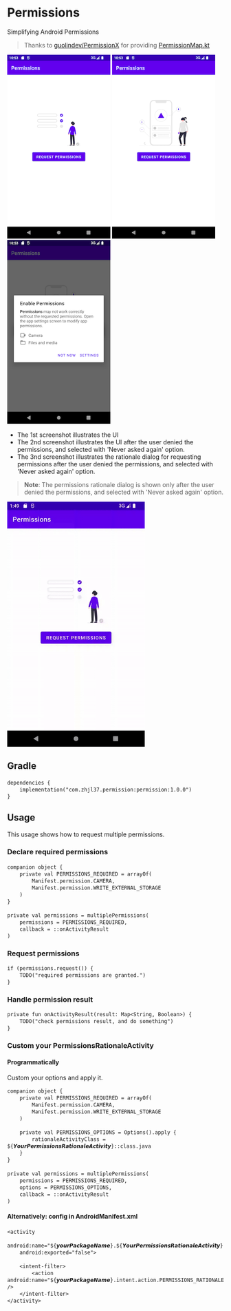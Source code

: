 # Permissions

Simplifying Android Permissions

> Thanks to [guolindev/PermissionX](https://github.com/guolindev/PermissionX) for providing [PermissionMap.kt](https://github.com/guolindev/PermissionX/blob/master/permissionx/src/main/java/com/permissionx/guolindev/dialog/PermissionMap.kt)

![](https://raw.githubusercontent.com/zhjl37/Permissions/main/screenshot-1.png)
![](https://raw.githubusercontent.com/zhjl37/Permissions/main/screenshot-2.png)
![](https://raw.githubusercontent.com/zhjl37/Permissions/main/screenshot-3.png)

- The 1st screenshot illustrates the UI
- The 2nd screenshot illustrates the UI after the user denied the permissions, and selected with 'Never asked again' option.
- The 3nd screenshot illustrates the rationale dialog for requesting permissions after the user denied the permissions, and selected with 'Never asked again' option.

> **Note**: 
> The permissions rationale dialog is shown only after the user denied the permissions, and selected with 'Never asked again' option.

![](https://raw.githubusercontent.com/zhjl37/Permissions/main/screenrecord.gif)

## Gradle

```
dependencies {
    implementation("com.zhjl37.permission:permission:1.0.0")
}
```

## Usage

This usage shows how to request multiple permissions.

### Declare required permissions

```
companion object {
    private val PERMISSIONS_REQUIRED = arrayOf(
        Manifest.permission.CAMERA,
        Manifest.permission.WRITE_EXTERNAL_STORAGE
    )
}

private val permissions = multiplePermissions(
    permissions = PERMISSIONS_REQUIRED,
    callback = ::onActivityResult
)

```

### Request permissions

```
if (permissions.request()) {
    TODO("required permissions are granted.")
}
```

### Handle permission result

```
private fun onActivityResult(result: Map<String, Boolean>) {
    TODO("check permissions result, and do something")
}
```

### Custom your PermissionsRationaleActivity

#### Programmatically

Custom your options and apply it.

```
companion object {
    private val PERMISSIONS_REQUIRED = arrayOf(
        Manifest.permission.CAMERA,
        Manifest.permission.WRITE_EXTERNAL_STORAGE
    )
    
    private val PERMISSIONS_OPTIONS = Options().apply {
        rationaleActivityClass = ${𝙔𝙤𝙪𝙧𝙋𝙚𝙧𝙢𝙞𝙨𝙨𝙞𝙤𝙣𝙨𝙍𝙖𝙩𝙞𝙤𝙣𝙖𝙡𝙚𝘼𝙘𝙩𝙞𝙫𝙞𝙩𝙮}::class.java
    }
}

private val permissions = multiplePermissions(
    permissions = PERMISSIONS_REQUIRED,
    options = PERMISSIONS_OPTIONS,
    callback = ::onActivityResult
)

```

#### Alternatively: config in AndroidManifest.xml

```
<activity
    android:name="${𝙮𝙤𝙪𝙧𝙋𝙖𝙘𝙠𝙖𝙜𝙚𝙉𝙖𝙢𝙚}.${𝙔𝙤𝙪𝙧𝙋𝙚𝙧𝙢𝙞𝙨𝙨𝙞𝙤𝙣𝙨𝙍𝙖𝙩𝙞𝙤𝙣𝙖𝙡𝙚𝘼𝙘𝙩𝙞𝙫𝙞𝙩𝙮}"
    android:exported="false">

    <intent-filter>
        <action android:name="${𝙮𝙤𝙪𝙧𝙋𝙖𝙘𝙠𝙖𝙜𝙚𝙉𝙖𝙢𝙚}.intent.action.PERMISSIONS_RATIONALE" />
    </intent-filter>
</activity>
```


